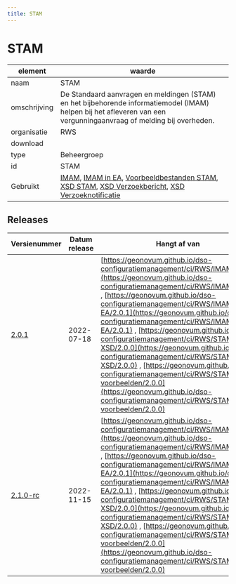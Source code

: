 ```yaml
---
title: STAM
---
```


# STAM

|element|waarde|
|-----|------|
| naam  |STAM|
| omschrijving  |De Standaard aanvragen en meldingen (STAM) en het bijbehorende informatiemodel (IMAM) helpen bij het afleveren van een vergunningaanvraag of melding bij overheden.|
| organisatie  |RWS|
| download  | []()|
| type  |Beheergroep|
| id  |STAM|
| Gebruikt|[IMAM](https://geonovum.github.io/dso-configuratiemanagement/ci/RWS/IMAM), [IMAM in EA](https://geonovum.github.io/dso-configuratiemanagement/ci/RWS/IMAM-in-EA), [Voorbeeldbestanden STAM](https://geonovum.github.io/dso-configuratiemanagement/ci/RWS/STAM-voorbeelden), [XSD STAM](https://geonovum.github.io/dso-configuratiemanagement/ci/RWS/STAM-XSD), [XSD Verzoekbericht](https://geonovum.github.io/dso-configuratiemanagement/ci/RWS/XSD-verzoekbericht), [XSD Verzoeknotificatie](https://geonovum.github.io/dso-configuratiemanagement/ci/RWS/XSD-verzoeknotificatie)|

## Releases

|Versienummer|Datum release|Hangt af van
|-------|-------|-----|
| [2.0.1](<https://iplo.nl/digitaal-stelsel/aansluiten/standaarden/stam-imam/>)|2022-07-18|[https://geonovum.github.io/dso-configuratiemanagement/ci/RWS/IMAM/2.0.1](https://geonovum.github.io/dso-configuratiemanagement/ci/RWS/IMAM/2.0.1) , [https://geonovum.github.io/dso-configuratiemanagement/ci/RWS/IMAM-in-EA/2.0.1](https://geonovum.github.io/dso-configuratiemanagement/ci/RWS/IMAM-in-EA/2.0.1) , [https://geonovum.github.io/dso-configuratiemanagement/ci/RWS/STAM-XSD/2.0.0](https://geonovum.github.io/dso-configuratiemanagement/ci/RWS/STAM-XSD/2.0.0) , [https://geonovum.github.io/dso-configuratiemanagement/ci/RWS/STAM-voorbeelden/2.0.0](https://geonovum.github.io/dso-configuratiemanagement/ci/RWS/STAM-voorbeelden/2.0.0) |
| [2.1.0-rc](<https://iplo.nl/digitaal-stelsel/aansluiten/standaarden/stam-imam/>)|2022-11-15|[https://geonovum.github.io/dso-configuratiemanagement/ci/RWS/IMAM/2.0.1](https://geonovum.github.io/dso-configuratiemanagement/ci/RWS/IMAM/2.0.1) , [https://geonovum.github.io/dso-configuratiemanagement/ci/RWS/IMAM-in-EA/2.0.1](https://geonovum.github.io/dso-configuratiemanagement/ci/RWS/IMAM-in-EA/2.0.1) , [https://geonovum.github.io/dso-configuratiemanagement/ci/RWS/STAM-XSD/2.0.0](https://geonovum.github.io/dso-configuratiemanagement/ci/RWS/STAM-XSD/2.0.0) , [https://geonovum.github.io/dso-configuratiemanagement/ci/RWS/STAM-voorbeelden/2.0.0](https://geonovum.github.io/dso-configuratiemanagement/ci/RWS/STAM-voorbeelden/2.0.0) |

